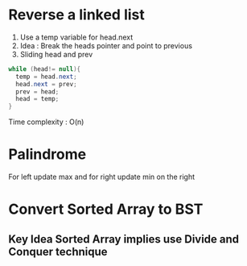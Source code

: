 # Reverse a linked list
1. Use a temp variable for head.next
2. Idea : Break the heads pointer and point to previous
3. Sliding head and prev

```java
while (head!= null){
  temp = head.next;
  head.next = prev;
  prev = head;
  head = temp;
}
```
Time complexity : O(n)
# Palindrome


For left update max and for 
right update min on the right

# Convert Sorted Array to BST
## Key Idea Sorted Array implies use Divide and Conquer technique





